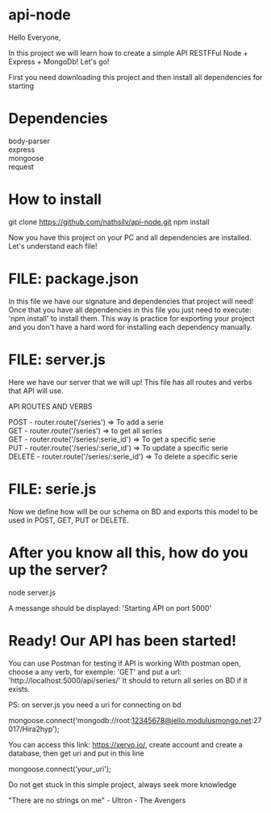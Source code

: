 # api-node

Hello Everyone,

In this project we will learn how to create a simple API RESTFFul Node + Express + MongoDb!
Let's go!

First you need downloading this project and then install all dependencies for starting

# Dependencies

body-parser<br>
express<br>
mongoose<br>
request<br>

# How to install

git clone https://github.com/nathsilv/api-node.git
npm install

Now you have this project on your PC and all dependencies are installed.
Let's understand  each file!

# FILE: package.json

In this file we have our signature and dependencies that project will need!
Once that you have all dependencies in this file you just need to execute: 'npm install' to install them.
This way is practice for exporting your project and you don't have a hard word for installing each dependency manually.

# FILE: server.js

Here we have our server that we will up!
This file has all routes and verbs that API will use.

API ROUTES AND VERBS

POST   - router.route('/series')           => To add a serie <br>
GET    - router.route('/series')           => to get all series <br>
GET    - router.route('/series/:serie_id') => To get a specific serie <br>
PUT    - router.route('/series/:serie_id') => To update a specific serie <br>
DELETE - router.route('/series/:serie_id') => To delete a specific serie <br>

# FILE: serie.js

Now we define how will be our schema on BD and exports this model to be used in POST, GET, PUT or DELETE.

# After you know all this, how do you up the server?

node server.js

A messange should be displayed: 'Starting API on port 5000'

# Ready! Our API has been started!

You can use Postman for testing if API is working
With postman open, choose a any verb, for exemple: 'GET' and put a url: 'http://localhost:5000/api/series/'
It should to return all series on BD if it exists.

PS: on server.js you need a uri for connecting on bd

mongoose.connect('mongodb://root:12345678@jello.modulusmongo.net:27017/Hira2hyp');

You can access this link: https://xervo.io/, create account and create a database, then get uri and put in this line

mongoose.connect('your_uri');


Do not get stuck in this simple project, always seek more knowledge

"There are no strings on me" - Ultron - The Avengers
